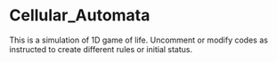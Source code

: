 # Cellular_Automata
This is a simulation of 1D game of life.
Uncomment or modify codes as instructed to create different rules or initial status.
